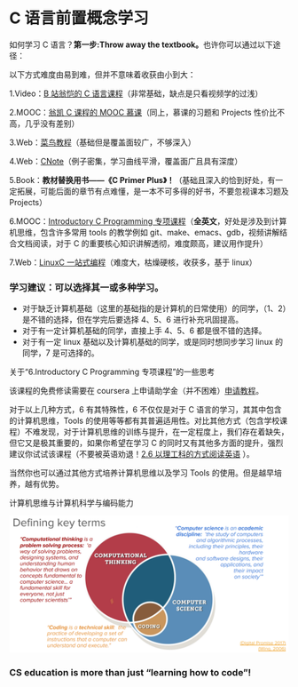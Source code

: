 # C 语言前置概念学习

如何学习 C 语言？<strong>第一步:Throw away the textbook。</strong>也许你可以通过以下途径：

以下方式难度由易到难，但并不意味着收获由小到大：

1.Video：[B 站翁恺的 C 语言课程](https://www.bilibili.com/video/BV19W411B7w1?spm_id_from=333.337.search-card.all.click&vd_source=da5a5affb1b0c71c0d7e410b1d1a3c17)（非常基础，缺点是只看视频学的过浅）

2.MOOC：[翁凯 C 课程的 MOOC 慕课](https://www.icourse163.org/course/ZJU-9001)（同上，慕课的习题和 Projects 性价比不高，几乎没有差别）

3.Web：[菜鸟教程](https://www.runoob.com/cprogramming/c-tutorial.html)（基础但是覆盖面较广，不够深入）

4.Web：[CNote](https://github.com/coderit666/CNote)（例子密集，学习曲线平滑，覆盖面广且具有深度）

5.Book：<strong>教材替换用书——《C Primer Plus》！</strong>（基础且深入的恰到好处，有一定拓展，可能后面的章节有点难懂，是一本不可多得的好书，不要忽视课本习题及 Projects）

6.MOOC：[Introductory C Programming 专项课程](https://www.coursera.org/specializations/c-programming)（<strong>全英文</strong>，好处是涉及到计算机思维，包含许多常用 tools 的教学例如 git、make、emacs、gdb，视频讲解结合文档阅读，对于 C 的重要核心知识讲解透彻，难度颇高，建议用作提升）

7.Web：[LinuxC 一站式编程](https://akaedu.github.io/book/)（难度大，枯燥硬核，收获多，基于 linux）

### 学习建议：可以选择其一或多种学习。

- 对于缺乏计算机基础（这里的基础指的是计算机的日常使用）的同学，（1、2）是不错的选择，但在学完后要选择 4、5、6 进行补充巩固提高。
- 对于有一定计算机基础的同学，直接上手 4、5、6 都是很不错的选择。
- 对于有一定 linux 基础以及计算机基础的同学，或是同时想同步学习 linux 的同学，7 是可选择的。

关于“6.Introductory C Programming 专项课程”的一些思考

该课程的免费修读需要在 coursera 上申请助学金（并不困难）[申请教程](https://zhuanlan.zhihu.com/p/394479617)。

对于以上几种方式，6 有其特殊性，6 不仅仅是对于 C 语言的学习，其其中包含的计算机思维，Tools 的使用等等都有其普遍适用性。对比其他方式（包含学校课程）不难发现，对于计算机思维的训练与提升，在一定程度上，我们存在着缺失，但它又是极其重要的，如果你希望在学习 C 的同时又有其他多方面的提升，强烈建议你试试该课程（不要被英语劝退！[2.6 以理工科的方式阅读英语](../2.%E9%AB%98%E6%95%88%E5%AD%A6%E4%B9%A0/2.6%E4%BB%A5%E7%90%86%E5%B7%A5%E7%A7%91%E7%9A%84%E6%96%B9%E5%BC%8F%E9%98%85%E8%AF%BB%E8%8B%B1%E8%AF%AD.md) ）。

当然你也可以通过其他方式培养计算机思维以及学习 Tools 的使用。但是越早培养，越有优势。

计算机思维与计算机科学与编码能力

![](static/Hqzbbs6iYobnxWxz11Ocfa9gnHd.png)

### <strong>CS education is more than just “learning how to code”!</strong>
